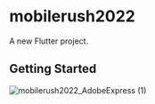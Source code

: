 # mobilerush2022

A new Flutter project.

## Getting Started
![mobilerush2022_AdobeExpress (1)](https://user-images.githubusercontent.com/48079501/185370671-c8a0d67c-2798-41b6-852a-30ab2599e03a.gif)

